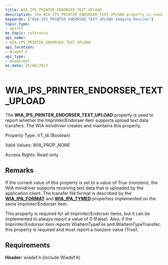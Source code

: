 ```yaml
---
title: WIA_IPS_PRINTER_ENDORSER_TEXT_UPLOAD
description: The WIA_IPS_PRINTER_ENDORSER_TEXT_UPLOAD property is used to report whether the Imprinter/Endorser item supports upload text data transfers. The WIA minidriver creates and maintains this property.
keywords: ["WIA_IPS_PRINTER_ENDORSER_TEXT_UPLOAD Imaging Devices"]
topic_type:
- apiref
ms.topic: reference
api_name:
- WIA_IPS_PRINTER_ENDORSER_TEXT_UPLOAD
api_location:
- Wiadef.h
api_type:
- HeaderDef
ms.date: 05/08/2023
---
```


# WIA_IPS_PRINTER_ENDORSER_TEXT_UPLOAD

The **WIA_IPS_PRINTER_ENDORSER_TEXT_UPLOAD** property is used to report whether the Imprinter/Endorser item supports upload text data transfers. The WIA minidriver creates and maintains this property.

Property Type: VT_I4 (Boolean)

Valid Values: WIA_PROP_NONE

Access Rights: Read-only

## Remarks

If the current value of this property is set to a value of True (nonzero), the WIA minidriver supports receiving text data that is uploaded by the application client. The transfer file format is described by the [**WIA_IPA_FORMAT**](wia-ipa-format.md) and [**WIA_IPA_TYMED**](wia-ipa-tymed.md) properties implemented on the same Imprinter/Endorser item.

This property is required for all Imprinter/Endorser items, but it can be implemented to always report a value of 0 (False). Also, if the Imprinter/Endorser item reports WiaItemTypeFile and WiaItemTypeTransfer, this property is required and must report a nonzero value (True).

## Requirements

**Header:** wiadef.h (include Wiadef.h)
